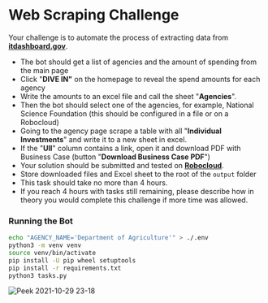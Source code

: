 # Web Scraping Challenge

Your challenge is to automate the process of extracting data from [**itdashboard.gov**](http://itdashboard.gov/).

- The bot should get a list of agencies and the amount of spending from the main page
- Click "**DIVE IN"** on the homepage to reveal the spend amounts for each agency
- Write the amounts to an excel file and call the sheet "**Agencies**".
- Then the bot should select one of the agencies, for example, National Science Foundation (this should be configured in a file or on a Robocloud)
- Going to the agency page scrape a table with all "**Individual Investments**" and write it to a new sheet in excel.
- If the "**UII**" column contains a link, open it and download PDF with Business Case (button "**Download Business Case PDF**")
- Your solution should be submitted and tested on [**Robocloud**](https://cloud.robocorp.com/).
- Store downloaded files and Excel sheet to the root of the `output` folder
- This task should take no more than 4 hours.
- If you reach 4 hours with tasks still remaining, please describe how in theory you would complete this challenge if more time was allowed.

### Running the Bot

```sh
echo "AGENCY_NAME='Department of Agriculture'" > ./.env
python3 -m venv venv
source venv/bin/activate
pip install -U pip wheel setuptools
pip install -r requirements.txt
python3 tasks.py
```
![Peek 2021-10-29 23-18](https://user-images.githubusercontent.com/40257388/139517137-1f4591e6-36e8-4e9e-abbe-27cb14519390.gif)
